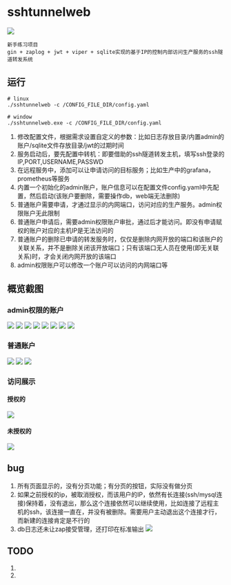 # sshtunnelweb

![](./docs/images/sshtunnelweb.png)

```
新手练习项目
gin + zaplog + jwt + viper + sqlite实现的基于IP的控制内部访问生产服务的ssh隧道转发系统
```

## 运行
```
# linux
./sshtunnelweb -c /CONFIG_FILE_DIR/config.yaml 

# window
./sshtunnelweb.exe -c /CONFIG_FILE_DIR/config.yaml 
```


1. 修改配置文件，根据需求设置自定义的参数：比如日志存放目录/内置admin的账户/sqlite文件存放目录/jwt的过期时间
2. 服务启动后，要先配置中转机：即要借助的ssh隧道转发主机，填写ssh登录的IP,PORT,USERNAME,PASSWD
3. 在远程服务中，添加可以让申请访问的目标服务；比如生产中的grafana，prometheus等服务
4. 内置一个初始化的admin账户，账户信息可以在配置文件config.yaml中先配置，然后启动(该账户要删除，需要操作db，web端无法删除)
5. 普通账户需要申请，才通过显示的内网端口，访问对应的生产服务。admin权限账户无此限制
6. 普通账户申请后，需要admin权限账户审批，通过后才能访问。即没有申请赋权的账户对应的主机IP是无法访问的
7. 普通账户的删除已申请的转发服务时，仅仅是删除内网开放的端口和该账户的关联关系，并不是删除关闭该开放端口；只有该端口无人员在使用(即无关联关系)时，才会关闭内网开放的该端口
8. admin权限账户可以修改一个账户可以访问的内网端口等

## 概览截图
### admin权限的账户
![](./docs/images/1.png)
![](./docs/images/2.png)
![](./docs/images/3.png)
![](./docs/images/4.png)
![](./docs/images/5.png)
![](./docs/images/6.png)
![](./docs/images/7.png)
![](./docs/images/8.png)
### 普通账户
![](./docs/images/11.png)
![](./docs/images/12.png)
![](./docs/images/13.png)
### 访问展示
#### 授权的
![](./docs/images/21.png)
#### 未授权的
![](./docs/images/22.png)

## bug
1. 所有页面显示的，没有分页功能；有分页的按钮，实际没有做分页
2. 如果之前授权的ip，被取消授权，而该用户的IP，依然有长连接(ssh/mysql连接)保持着，没有退出，那么这个连接依然可以继续使用，比如连接了远程主机的ssh，该连接一直在，并没有被删除。需要用户主动退出这个连接才行，而新建的连接肯定是不行的
3. db日志还未让zap接受管理，还打印在标准输出
![](./doc/images/conn-bug.png)

## TODO
1. 
2. 